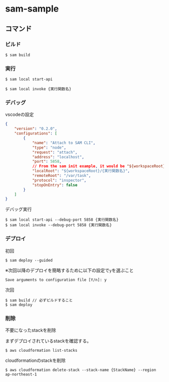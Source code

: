 # sam-sample

## コマンド

### ビルド

```
$ sam build
```

### 実行

```
$ sam local start-api
```

```
$ sam local invoke {実行関数名}
```

### デバッグ

vscodeの設定

```json
{
    "version": "0.2.0",
    "configurations": [
        {
            "name": "Attach to SAM CLI",
            "type": "node",
            "request": "attach",
            "address": "localhost",
            "port": 5858,
            // From the sam init example, it would be "${workspaceRoot}/hello-world"
            "localRoot": "${workspaceRoot}/{実行関数名}",
            "remoteRoot": "/var/task",
            "protocol": "inspector",
            "stopOnEntry": false
        }
    ]
}
```

デバッグ実行

```
$ sam local start-api --debug-port 5858 {実行関数名}
$ sam local invoke --debug-port 5858 {実行関数名}
```

### デプロイ

初回

```
$ sam deploy --guided
```

※次回以降のデプロイを簡略するために以下の設定で`y`を選ぶこと

```
Save arguments to configuration file [Y/n]: y
```

次回

```
$ sam build // 必ずビルドすること
$ sam deploy
```

### 削除

不要になったstackを削除

まずデプロイされているstackを確認する。

```
$ aws cloudformation list-stacks
```

cloudformationのstackを削除

```
$ aws cloudformation delete-stack --stack-name {StackName} --region ap-northeast-1
```